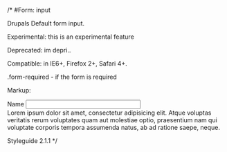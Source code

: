 /*
#Form: input

Drupals Default form input.

Experimental: this is an experimental feature

Deprecated: im depri..

Compatible: in IE6+, Firefox 2+, Safari 4+.

.form-required - if the form is required

Markup:
<div class="form-item form-type-textfield form-item-name js-form-item js-form-type-textfield js-form-item-name ">
  <label for="edit-name" class="js-form-required $modifierClass">Name</label>
  <input data-drupal-selector="edit-name" aria-describedby="edit-name--description" type="text" id="edit-name" name="name" value="" size="30" maxlength="128" class="form-text required machine-name-source" required="required" aria-required="true">
  <div id="edit-name--description" class="description">
    Lorem ipsum dolor sit amet, consectetur adipisicing elit. Atque voluptas veritatis rerum voluptates quam aut molestiae optio, praesentium nam qui voluptate corporis tempora assumenda natus, ab ad ratione saepe, neque.
  </div>
</div>

Styleguide 2.1.1
*/
